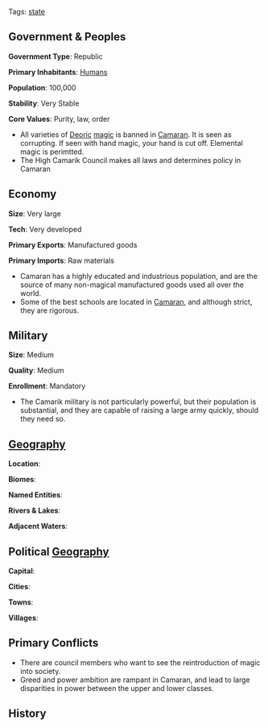 Tags: [state](States)

## Government & Peoples

**Government Type**: Republic

**Primary Inhabitants**: [Humans](Humans)

**Population**: 100,000

**Stability**: Very Stable

**Core Values**: Purity, law, order

- All varieties of [Deoric](Deoric) [magic](Magic) is banned in [Camaran](Camaran). It is seen as corrupting. If seen with hand magic, your hand is cut off. Elemental magic is perimtted.
- The High Camarik Council makes all laws and determines policy in Camaran


## Economy

**Size**: Very large

**Tech**: Very developed

**Primary Exports**: Manufactured goods

**Primary Imports**: Raw materials

- Camaran has a highly educated and industrious population, and are the source of many non-magical manufactured goods used all over the world.
- Some of the best schools are located in [Camaran](Camaran), and although strict, they are rigorous. 


## Military

**Size**: Medium

**Quality**: Medium

**Enrollment**: Mandatory

- The Camarik military is not particularly powerful, but their population is substantial, and they are capable of raising a large army quickly, should they need so.


## [Geography](Geography)

**Location**: 

**Biomes**: 

**Named Entities**:

**Rivers & Lakes**: 

**Adjacent Waters**: 


## Political [Geography](Geography)

**Capital**: 

**Cities**: 

**Towns**: 

**Villages**: 


## Primary Conflicts

- There are council members who want to see the reintroduction of magic into society.
- Greed and power ambition are rampant in Camaran, and lead to large disparities in power between the upper and lower classes.


## History

